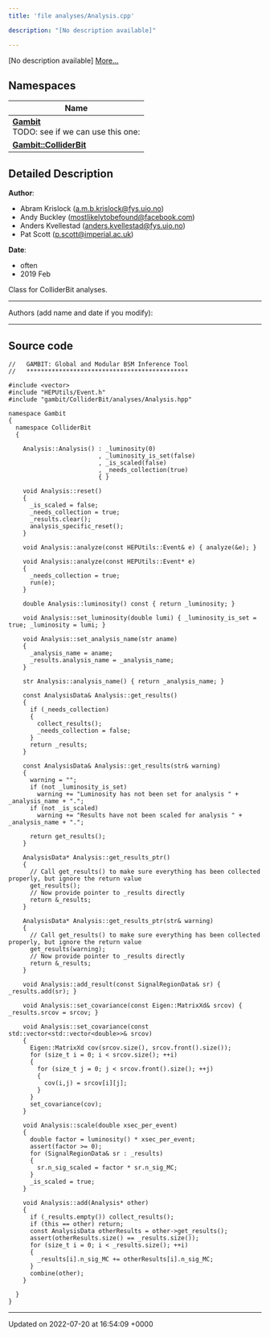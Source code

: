 ```yaml
---
title: 'file analyses/Analysis.cpp'

description: "[No description available]"

---
```







[No description available] [More...](#detailed-description)

## Namespaces

| Name           |
| -------------- |
| **[Gambit](/documentation/code/namespaces/namespacegambit/)** <br>TODO: see if we can use this one:  |
| **[Gambit::ColliderBit](/documentation/code/namespaces/namespacegambit_1_1colliderbit/)**  |

## Detailed Description


**Author**: 

  * Abram Krislock ([a.m.b.krislock@fys.uio.no](mailto:a.m.b.krislock@fys.uio.no))
  * Andy Buckley ([mostlikelytobefound@facebook.com](mailto:mostlikelytobefound@facebook.com))
  * Anders Kvellestad ([anders.kvellestad@fys.uio.no](mailto:anders.kvellestad@fys.uio.no)) 
  * Pat Scott ([p.scott@imperial.ac.uk](mailto:p.scott@imperial.ac.uk)) 


**Date**: 

  * often
  * 2019 Feb


Class for ColliderBit analyses.



------------------

Authors (add name and date if you modify):



------------------




## Source code

```
//   GAMBIT: Global and Modular BSM Inference Tool
//   *********************************************

#include <vector>
#include "HEPUtils/Event.h"
#include "gambit/ColliderBit/analyses/Analysis.hpp"

namespace Gambit
{
  namespace ColliderBit
  {

    Analysis::Analysis() : _luminosity(0)
                         , _luminosity_is_set(false)
                         , _is_scaled(false)
                         , _needs_collection(true)
                         { }

    void Analysis::reset()
    {
      _is_scaled = false;
      _needs_collection = true;
      _results.clear();
      analysis_specific_reset();
    }

    void Analysis::analyze(const HEPUtils::Event& e) { analyze(&e); }

    void Analysis::analyze(const HEPUtils::Event* e)
    {
      _needs_collection = true;
      run(e);
    }

    double Analysis::luminosity() const { return _luminosity; }

    void Analysis::set_luminosity(double lumi) { _luminosity_is_set = true; _luminosity = lumi; }

    void Analysis::set_analysis_name(str aname)
    {
      _analysis_name = aname;
      _results.analysis_name = _analysis_name;
    }

    str Analysis::analysis_name() { return _analysis_name; }

    const AnalysisData& Analysis::get_results()
    {
      if (_needs_collection)
      {
        collect_results();
        _needs_collection = false;
      }
      return _results;
    }

    const AnalysisData& Analysis::get_results(str& warning)
    {
      warning = "";
      if (not _luminosity_is_set)
        warning += "Luminosity has not been set for analysis " + _analysis_name + ".";
      if (not _is_scaled)
        warning += "Results have not been scaled for analysis " + _analysis_name + ".";

      return get_results();
    }

    AnalysisData* Analysis::get_results_ptr()
    {
      // Call get_results() to make sure everything has been collected properly, but ignore the return value
      get_results();
      // Now provide pointer to _results directly
      return &_results;
    }

    AnalysisData* Analysis::get_results_ptr(str& warning)
    {
      // Call get_results() to make sure everything has been collected properly, but ignore the return value
      get_results(warning);
      // Now provide pointer to _results directly
      return &_results;
    }

    void Analysis::add_result(const SignalRegionData& sr) { _results.add(sr); }

    void Analysis::set_covariance(const Eigen::MatrixXd& srcov) { _results.srcov = srcov; }

    void Analysis::set_covariance(const std::vector<std::vector<double>>& srcov)
    {
      Eigen::MatrixXd cov(srcov.size(), srcov.front().size());
      for (size_t i = 0; i < srcov.size(); ++i)
      {
        for (size_t j = 0; j < srcov.front().size(); ++j)
        {
          cov(i,j) = srcov[i][j];
        }
      }
      set_covariance(cov);
    }

    void Analysis::scale(double xsec_per_event)
    {
      double factor = luminosity() * xsec_per_event;
      assert(factor >= 0);
      for (SignalRegionData& sr : _results)
      {
        sr.n_sig_scaled = factor * sr.n_sig_MC;
      }
      _is_scaled = true;
    }

    void Analysis::add(Analysis* other)
    {
      if (_results.empty()) collect_results();
      if (this == other) return;
      const AnalysisData otherResults = other->get_results();
      assert(otherResults.size() == _results.size());
      for (size_t i = 0; i < _results.size(); ++i)
      {
        _results[i].n_sig_MC += otherResults[i].n_sig_MC;
      }
      combine(other);
    }

  }
}
```


-------------------------------

Updated on 2022-07-20 at 16:54:09 +0000
